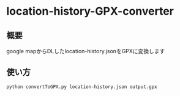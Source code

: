 # location-history-GPX-converter

## 概要

google mapからDLしたlocation-history.jsonをGPXに変換します  

## 使い方

```zsh
python convertToGPX.py location-history.json output.gpx
```
